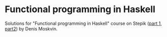 # Functional programming in Haskell
Solutions for "Functional programming in Haskell" course on Stepik ([part 1](https://stepik.org/course/75), [part2](https://stepik.org/course/693)) by Denis Moskvin.
